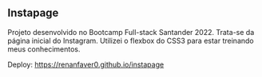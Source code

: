 ## Instapage

Projeto desenvolvido no Bootcamp Full-stack Santander 2022. Trata-se da página inicial do Instagram. Utilizei o flexbox do CSS3 para estar treinando meus conhecimentos.

Deploy: https://renanfaver0.github.io/instapage
